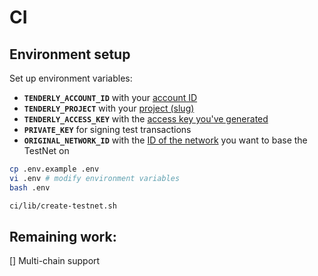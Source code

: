 # CI

## Environment setup

Set up environment variables:
- **`TENDERLY_ACCOUNT_ID`** with your [account ID](https://docs.tenderly.co/account/projects/account-project-slug)
- **`TENDERLY_PROJECT`** with your [project (slug)](https://docs.tenderly.co/account/projects/account-project-slug)
- **`TENDERLY_ACCESS_KEY`** with
  the [access key you've generated](https://docs.tenderly.co/account/projects/how-to-generate-api-access-token)
- **`PRIVATE_KEY`** for signing test transactions
- **`ORIGINAL_NETWORK_ID`** with the [ID of the network](https://docs.tenderly.co/supported-networks-and-languages) you
  want to base the TestNet on

```bash
cp .env.example .env
vi .env # modify environment variables
bash .env
```

```bash
ci/lib/create-testnet.sh
```

## Remaining work:
[] Multi-chain support